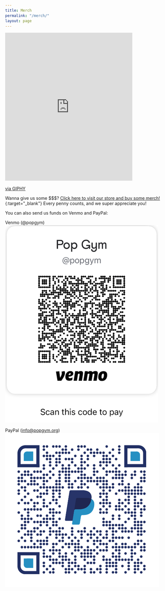 ```yaml
---
title: Merch 
permalink: "/merch/"
layout: page
---
```



<iframe src="https://giphy.com/embed/uyWTOgNGGWfks" width="413" height="480" frameBorder="0" class="giphy-embed" allowFullScreen></iframe><p><a href="https://giphy.com/gifs/rihanna-gif-uyWTOgNGGWfks">via GIPHY</a></p>

Wanna give us some $$$? [Click here to visit our store and buy some merch!](https://popgym-store.square.site/){:target="_blank"} Every penny counts, and we super appreciate you! 

You can also send us funds on Venmo and PayPal:

Venmo (@popgym)
![Venmo QR Code](/assets/QRCodeVenmo.png)

PayPal (info@popgym.org)
![CPaypal QR Code](/assets/qrcodepay.png)


